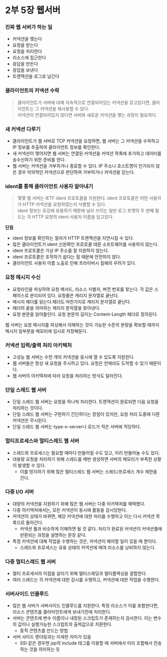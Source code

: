 # 2부 5장 웹서버

### 진짜 웹 서버가 하는 일
- 커넥션을 맺는다
- 요청을 받는다
- 요청을 처리한다
- 리소스에 접근한다
- 응답을 만든다
- 응답을 보낸다
- 트랜잭션을 로그로 남긴다

### 클라이언트의 커넥션 수락
> 클라이언트가 서버에 대해 지속적으로 연결되어있는 커넥션을 갖고있다면, 클라이언트는 그 커넥션을 재사용할 수 있다.  
> 커넥션이 연결되어있지 않다면 서버와 새로운 커넥션을 맺는 과정이 필요하다. 

### 새 커넥션 다루기
- 클라이언트가 웹 서버로 TCP 커넥션을 요청하면, 웹 서버는 그 커넥션을 수락하고  IP 정보를 추출하여 클라이언트 정보를 확인한다.  
- 새 커넥션이 맺어지면 웹 서버는 연결된 커넥션을 커넥션 목록에 추가하고 데이터를 송수신하기 위한 준비를 한다.
- 웹 서버는 커넥션을 거부하거나 종료할 수 있다. IP 주소나 호스트명이 인가되지 않은 경우 악의적인 커넥션으로 판단하여 거부하거나 커넥션을 닫는다. 

### ident를 통해 클라이언트 사용자 알아내기
> 몇몇 웹 서버는 IETF ident 프로토콜을 지원한다. ident 프로토콜은 어떤 사용자가 HTTP 커넥션을 요청하였는지 식별할 수 있다.  
> ident 정보는 로깅에 유용하기 때문에 널리 쓰이는 일반 로그 포맷의 두 번째 필드는 각 HTTP 요청의 ident 사용자 이름을 담고있다.

**단점**
- ident 정보를 확인하는 절차가 HTTP 트랜잭션을 지연시킬 수 있다.
- 많은 클라이언트가 ident 신원확인 프로로콜 데몬 소프트웨어를 사용하지 않는다.
- ident 프로토콜은 가상 IP 주소를 잘 지원하지 않는다.
- ident 프로토콜은 조작하기 쉽다는 점 때문에 안전하지 않다.
- 클라이언트 사용자 이름 노출로 인해 프라이버시 침해의 우려가 있다.


### 요청 메시지 수신
- 요청라인을 파싱하여 요청 메서드, 리소스 식별자, 버전 번호를 찾는다. 각 값은 스페이스로 분리되어 있다. 요청줄은 캐리지 문자열로 끝난다.
- 메시지 헤더를 읽는다.헤더도 마찬가지로 캐리지 문자열로 끝난다.
- 헤더의 끝을 의미하는 캐리지 문자열을 찾아낸다. 
- 요청 본문을 읽어들인다. 요청 본문의 길이는 Content-Length 헤더로 정의된다. 

웹 서버는 요청 메시지를 파싱해서 이해하는 것이 가능한 수준의 분량을 확보할 때까지 메시지 일부분을 메모리에 임시로 저장해둔다. 

### 커넥션 입력/출력 처리 아키텍처
- 고성능 웹 서버는 수천 개의 커넥션을 동시에 열 수 있도록 지원한다.
- 웹 서버들은 항상 새 요청을 주시하고 있다. 요청은 언제라도 도착할 수 있기 때문이다. 
- 웹 서버의 아키텍처에 따라 요청을 처리하는 방식도 달라진다.

### 단일 스레드 웹 서버
- 단일 스레드 웹 서버는 요청을 하나씩 처리한다. 트랜잭션이 완료되면 다음 요청을 처리하는 것이다.
- 단일 스레드 웹 서버는 구현하기 간단하다는 장점이 있지만, 요청 처리 도중에 다른 커넥션은 무시된다.
- 단일 스레드 웹 서버는 type-o-server나 로드가 적은 서버에 적당하다.

### 멀티프로세스와 멀티스레드 웹 서버
- 스레드와 프로세스는 필요할 때마다 만들어질 수도 있고, 미리 만들어놀 수도 있다.
- 대용량 요청을 처리하기 위해 스레드를 매번 생성하면 서버의 메모리가 부족한 상황이 발생할 수 있다.
  - 이를 방지하기 위해 많은 멀티스레드 웹 서버는 스레드/프로세스 개수 제한을 건다.

### 다중 I/O 서버
- 대량의 커넥션을 지원하기 위해 많은 웹 서버는 다중 아키텍처를 채택했다.
- 다중 아키텍처에서는, 모든 커넥션이 동시에 활동을 감시당한다. 
- 커넥션의 상태가 바뀌면, 해당 커넥션에 대한 처리를 수행하고 이는 다시 커넥션 목록으로 돌아간다.
  - 커넥션 풀과 비슷하게 이해하면 될 것 같다. 처리가 완료된 커넥션이 커넥션풀에 반환되는 과정을 설명하는 문장 같다.
- 특정 커넥션에 대해 작업을 수행하는 것은, 커넥션이 해야할 일이 있을 때 뿐이다. 
  - 스레드와 프로세스는 유휴 상태의 커넥션에 매여 리소스를 낭비하지 않는다. 

### 다중 멀티스레드 웹 서버
- 멀티 프로세서의 이점을 살리기 위해 멀티스레딩과 멀티플렉싱을 결합한다.
- 여러 스레드는 각 커넥션에 대한 감시를 수행하고, 커넥션에 대한 작업을 수행한다.

### 서버사이드 인클루드
- 많은 웹 서버가 서버사이드 인클루드를 지원한다. 특정 리소스가 이를 포함한다면, 리소스 콘텐츠를 클라이언트에게 보내기전에 처리한다.
- 서버는 콘텐츠에 변수 이름이나 내장된 스크립트가 존재하는지 검사한다. 이는 변수의 값이나 실행가능한 스크립트의 출력값으로 치환한다.
  - 동적 콘텐츠를 만드는 방법
- 서버 사이드 렌더링과는 미세한 차이가 있음
  - SSI 같은 경우엔 jsp의 include 태그를 이용할 때 서버에서 미리 조합해서 전송하는 것을 의미하는 듯